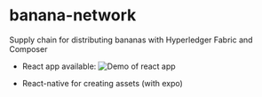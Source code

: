 # banana-network

Supply chain for distributing bananas with Hyperledger Fabric and Composer

- React app available: 
![Demo of react app](demo.gif?raw=true "Demo")

- React-native for creating assets (with expo)


